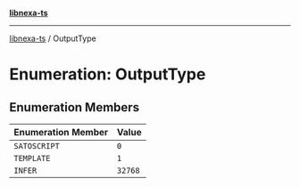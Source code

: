 [**libnexa-ts**](../index.md)

***

[libnexa-ts](../index.md) / OutputType

# Enumeration: OutputType

## Enumeration Members

| Enumeration Member | Value |
| ------ | ------ |
| <a id="satoscript"></a> `SATOSCRIPT` | `0` |
| <a id="template"></a> `TEMPLATE` | `1` |
| <a id="infer"></a> `INFER` | `32768` |
